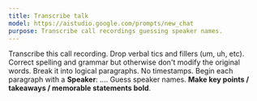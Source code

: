 ```yaml
---
title: Transcribe talk
model: https://aistudio.google.com/prompts/new_chat
purpose: Transcribe call recordings guessing speaker names.
---
```


Transcribe this call recording.
Drop verbal tics and fillers (um, uh, etc).
Correct spelling and grammar but otherwise don't modify the original words.
Break it into logical paragraphs. No timestamps.
Begin each paragraph with a **Speaker**: ....
Guess speaker names.
**Make key points / takeaways / memorable statements bold**.

<!-- #TODO List all speakers, and who spoke when, for context -->
